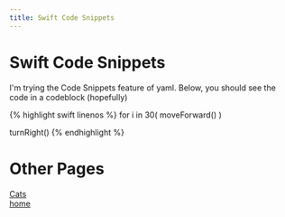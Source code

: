 ```yaml
---
title: Swift Code Snippets
---
```


# Swift Code Snippets

I'm trying the Code Snippets feature of yaml.
Below, you should see the code in a codeblock (hopefully)

{% highlight swift linenos %}
for i in 30(
	moveForward()
	)

turnRight()
{% endhighlight %}

# Other Pages

[Cats](/cats.md)  
[home](/site)

